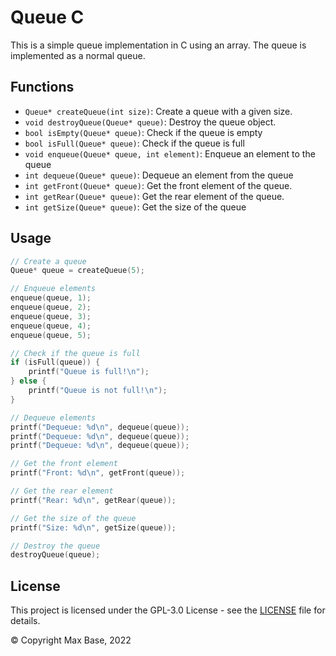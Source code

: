 # Queue C

This is a simple queue implementation in C using an array. The queue is implemented as a normal queue.

## Functions

- `Queue* createQueue(int size)`: Create a queue with a given size.
- `void destroyQueue(Queue* queue)`: Destroy the queue object.
- `bool isEmpty(Queue* queue)`: Check if the queue is empty
- `bool isFull(Queue* queue)`: Check if the queue is full
- `void enqueue(Queue* queue, int element)`: Enqueue an element to the queue
- `int dequeue(Queue* queue)`: Dequeue an element from the queue
- `int getFront(Queue* queue)`: Get the front element of the queue.
- `int getRear(Queue* queue)`: Get the rear element of the queue.
- `int getSize(Queue* queue)`: Get the size of the queue

## Usage

```c
// Create a queue
Queue* queue = createQueue(5);

// Enqueue elements
enqueue(queue, 1);
enqueue(queue, 2);
enqueue(queue, 3);
enqueue(queue, 4);
enqueue(queue, 5);

// Check if the queue is full
if (isFull(queue)) {
    printf("Queue is full!\n");
} else {
    printf("Queue is not full!\n");
}

// Dequeue elements
printf("Dequeue: %d\n", dequeue(queue));
printf("Dequeue: %d\n", dequeue(queue));
printf("Dequeue: %d\n", dequeue(queue));

// Get the front element
printf("Front: %d\n", getFront(queue));

// Get the rear element
printf("Rear: %d\n", getRear(queue));

// Get the size of the queue
printf("Size: %d\n", getSize(queue));

// Destroy the queue
destroyQueue(queue);
```

## License

This project is licensed under the GPL-3.0 License - see the [LICENSE](LICENSE) file for details.

© Copyright Max Base, 2022
